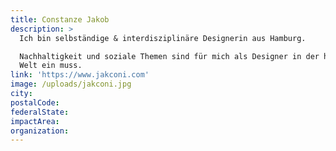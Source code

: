 ```yaml
---
title: Constanze Jakob
description: >
  Ich bin selbständige & interdisziplinäre Designerin aus Hamburg.

  Nachhaltigkeit und soziale Themen sind für mich als Designer in der heutigen
  Welt ein muss. 
link: 'https://www.jakconi.com'
image: /uploads/jakconi.jpg
city:
postalCode:
federalState:
impactArea:
organization:
---
```


